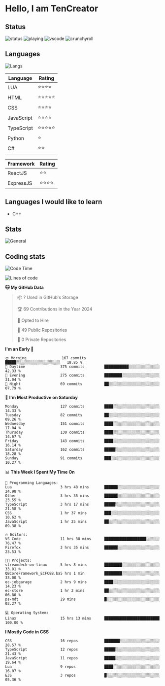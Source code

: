 # Hello, I am TenCreator

## Status
![status](https://api.statusbadges.me/badge/status/518334475038359555?simple=true&style=for-the-badge)
![playing](https://api.statusbadges.me/badge/playing/518334475038359555?style=for-the-badge)
![vscode](https://api.statusbadges.me/badge/vscode/518334475038359555?style=for-the-badge)
![crunchyroll](https://api.statusbadges.me/badge/crunchyroll/518334475038359555?style=for-the-badge)

## Languages
![Langs](https://github-readme-stats.vercel.app/api/top-langs/?username=tencreator&layout=compact&theme=radical)


|Language|Rating|
|--------|------|
|LUA|⭐️⭐️⭐️⭐️|
|HTML|⭐️⭐️⭐️⭐️⭐️|
|CSS|⭐️⭐️⭐️⭐️|
|JavaScript|⭐️⭐️⭐️⭐️|
|TypeScript|⭐️⭐️⭐️⭐️⭐️|
|Python|⭐️|
|C#|⭐️⭐️ |

|Framework|Rating|
|--------|------|
|ReactJS|⭐️⭐️|
|ExpressJS|⭐️⭐️⭐️⭐️|

## Languages I would like to learn
- C++

## Stats
![General](https://github-readme-stats.vercel.app/api?username=tencreator&show_icons=true&theme=radical)

## Coding stats
<!--START_SECTION:waka-->
![Code Time](http://img.shields.io/badge/Code%20Time-63%20hrs%2046%20mins-blue)

![Lines of code](https://img.shields.io/badge/From%20Hello%20World%20I%27ve%20Written-481.8%20thousand%20lines%20of%20code-blue)

**🐱 My GitHub Data** 

> 📦 ? Used in GitHub's Storage 
 > 
> 🏆 69 Contributions in the Year 2024
 > 
> 💼 Opted to Hire
 > 
> 📜 49 Public Repositories 
 > 
> 🔑 0 Private Repositories 
 > 
**I'm an Early 🐤** 

```text
🌞 Morning                167 commits         █████░░░░░░░░░░░░░░░░░░░░   18.85 % 
🌆 Daytime                375 commits         ███████████░░░░░░░░░░░░░░   42.33 % 
🌃 Evening                275 commits         ████████░░░░░░░░░░░░░░░░░   31.04 % 
🌙 Night                  69 commits          ██░░░░░░░░░░░░░░░░░░░░░░░   07.79 % 
```
📅 **I'm Most Productive on Saturday** 

```text
Monday                   127 commits         ████░░░░░░░░░░░░░░░░░░░░░   14.33 % 
Tuesday                  82 commits          ██░░░░░░░░░░░░░░░░░░░░░░░   09.26 % 
Wednesday                151 commits         ████░░░░░░░░░░░░░░░░░░░░░   17.04 % 
Thursday                 130 commits         ████░░░░░░░░░░░░░░░░░░░░░   14.67 % 
Friday                   143 commits         ████░░░░░░░░░░░░░░░░░░░░░   16.14 % 
Saturday                 162 commits         █████░░░░░░░░░░░░░░░░░░░░   18.28 % 
Sunday                   91 commits          ███░░░░░░░░░░░░░░░░░░░░░░   10.27 % 
```


📊 **This Week I Spent My Time On** 

```text
💬 Programming Languages: 
Lua                      3 hrs 48 mins       ██████░░░░░░░░░░░░░░░░░░░   24.98 % 
Other                    3 hrs 35 mins       ██████░░░░░░░░░░░░░░░░░░░   23.55 % 
TypeScript               3 hrs 17 mins       █████░░░░░░░░░░░░░░░░░░░░   21.58 % 
CSS                      1 hr 37 mins        ███░░░░░░░░░░░░░░░░░░░░░░   10.62 % 
JavaScript               1 hr 25 mins        ██░░░░░░░░░░░░░░░░░░░░░░░   09.38 % 

🔥 Editors: 
VS Code                  11 hrs 38 mins      ███████████████████░░░░░░   76.47 % 
Firefox                  3 hrs 35 mins       ██████░░░░░░░░░░░░░░░░░░░   23.53 % 

🐱‍💻 Projects: 
streamdeck-on-linux      5 hrs 8 mins        ████████░░░░░░░░░░░░░░░░░   33.81 % 
QBCoreFramework_ECFC8B.ba5 hrs 1 min         ████████░░░░░░░░░░░░░░░░░   33.00 % 
ec-jobgarage             2 hrs 9 mins        ████░░░░░░░░░░░░░░░░░░░░░   14.23 % 
ec-store                 1 hr 2 mins         ██░░░░░░░░░░░░░░░░░░░░░░░   06.80 % 
ps-mdt                   29 mins             █░░░░░░░░░░░░░░░░░░░░░░░░   03.27 % 

💻 Operating System: 
Linux                    15 hrs 13 mins      █████████████████████████   100.00 % 
```

**I Mostly Code in CSS** 

```text
CSS                      16 repos            ███████░░░░░░░░░░░░░░░░░░   28.57 % 
TypeScript               12 repos            █████░░░░░░░░░░░░░░░░░░░░   21.43 % 
JavaScript               11 repos            █████░░░░░░░░░░░░░░░░░░░░   19.64 % 
Lua                      9 repos             ████░░░░░░░░░░░░░░░░░░░░░   16.07 % 
EJS                      3 repos             █░░░░░░░░░░░░░░░░░░░░░░░░   05.36 % 
```




<!--END_SECTION:waka-->
